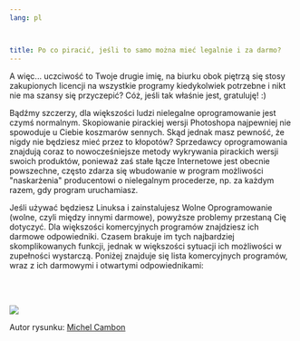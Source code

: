 ```yaml
---
lang: pl



title: Po co piracić, jeśli to samo można mieć legalnie i za darmo?
---
```


A więc... uczciwość to Twoje drugie imię, na biurku obok piętrzą się
stosy zakupionych licencji na wszystkie programy kiedykolwiek potrzebne
i nikt nie ma szansy się przyczepić? Cóż, jeśli tak właśnie jest,
gratuluję! :)

Bądźmy szczerzy, dla większości ludzi nielegalne oprogramowanie
jest czymś normalnym. Skopiowanie pirackiej wersji Photoshopa najpewniej
nie spowoduje u Ciebie koszmarów sennych. Skąd jednak masz pewność, że
nigdy nie będziesz mieć przez to kłopotów? Sprzedawcy oprogramowania
znajdują coraz to nowocześniejsze metody wykrywania pirackich wersji
swoich produktów, ponieważ zaś stałe łącze Internetowe jest obecnie
powszechne, często zdarza się wbudowanie w program możliwości
"naskarżenia" producentowi o nielegalnym procederze, np. za
każdym razem, gdy program uruchamiasz.

Jeśli używać będziesz Linuksa i zainstalujesz Wolne Oprogramowanie
(wolne, czyli między innymi darmowe), powyższe problemy przestaną Cię
dotyczyć. Dla większości komercyjnych programów znajdziesz ich darmowe
odpowiedniki. Czasem brakuje im tych najbardziej skomplikowanych funkcji,
jednak w większości sytuacji ich możliwości w zupełności wystarczą.
Poniżej znajduje się lista komercyjnych programów, wraz z ich darmowymi
i otwartymi odpowiednikami:

<?php

table_parser ("Tak", "Nie", "Program", "Darmowy odpowiednik", "Czy istnieje dla systemu Windows?");

?>

<br /><br>

<img src="Images/warez.png" />

Autor rysunku: <a href="http://michel.cambon.free.fr/ampere/salle1bis.htm">Michel Cambon</a>




